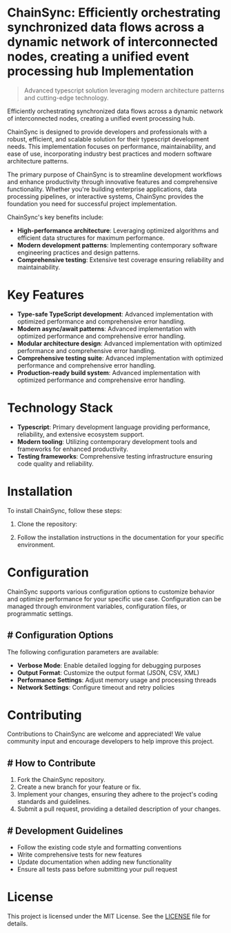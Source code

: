 <!-- fallback_ChainSync_20251002185236_68431 -->

# ChainSync: Efficiently orchestrating synchronized data flows across a dynamic network of interconnected nodes, creating a unified event processing hub Implementation
> Advanced typescript solution leveraging modern architecture patterns and cutting-edge technology.

Efficiently orchestrating synchronized data flows across a dynamic network of interconnected nodes, creating a unified event processing hub.

ChainSync is designed to provide developers and professionals with a robust, efficient, and scalable solution for their typescript development needs. This implementation focuses on performance, maintainability, and ease of use, incorporating industry best practices and modern software architecture patterns.

The primary purpose of ChainSync is to streamline development workflows and enhance productivity through innovative features and comprehensive functionality. Whether you're building enterprise applications, data processing pipelines, or interactive systems, ChainSync provides the foundation you need for successful project implementation.

ChainSync's key benefits include:

* **High-performance architecture**: Leveraging optimized algorithms and efficient data structures for maximum performance.
* **Modern development patterns**: Implementing contemporary software engineering practices and design patterns.
* **Comprehensive testing**: Extensive test coverage ensuring reliability and maintainability.

# Key Features

* **Type-safe TypeScript development**: Advanced implementation with optimized performance and comprehensive error handling.
* **Modern async/await patterns**: Advanced implementation with optimized performance and comprehensive error handling.
* **Modular architecture design**: Advanced implementation with optimized performance and comprehensive error handling.
* **Comprehensive testing suite**: Advanced implementation with optimized performance and comprehensive error handling.
* **Production-ready build system**: Advanced implementation with optimized performance and comprehensive error handling.

# Technology Stack

* **Typescript**: Primary development language providing performance, reliability, and extensive ecosystem support.
* **Modern tooling**: Utilizing contemporary development tools and frameworks for enhanced productivity.
* **Testing frameworks**: Comprehensive testing infrastructure ensuring code quality and reliability.

# Installation

To install ChainSync, follow these steps:

1. Clone the repository:


2. Follow the installation instructions in the documentation for your specific environment.

# Configuration

ChainSync supports various configuration options to customize behavior and optimize performance for your specific use case. Configuration can be managed through environment variables, configuration files, or programmatic settings.

## # Configuration Options

The following configuration parameters are available:

* **Verbose Mode**: Enable detailed logging for debugging purposes
* **Output Format**: Customize the output format (JSON, CSV, XML)
* **Performance Settings**: Adjust memory usage and processing threads
* **Network Settings**: Configure timeout and retry policies

# Contributing

Contributions to ChainSync are welcome and appreciated! We value community input and encourage developers to help improve this project.

## # How to Contribute

1. Fork the ChainSync repository.
2. Create a new branch for your feature or fix.
3. Implement your changes, ensuring they adhere to the project's coding standards and guidelines.
4. Submit a pull request, providing a detailed description of your changes.

## # Development Guidelines

* Follow the existing code style and formatting conventions
* Write comprehensive tests for new features
* Update documentation when adding new functionality
* Ensure all tests pass before submitting your pull request

# License

This project is licensed under the MIT License. See the [LICENSE](https://github.com/mpermar082/ChainSync/blob/main/LICENSE) file for details.
